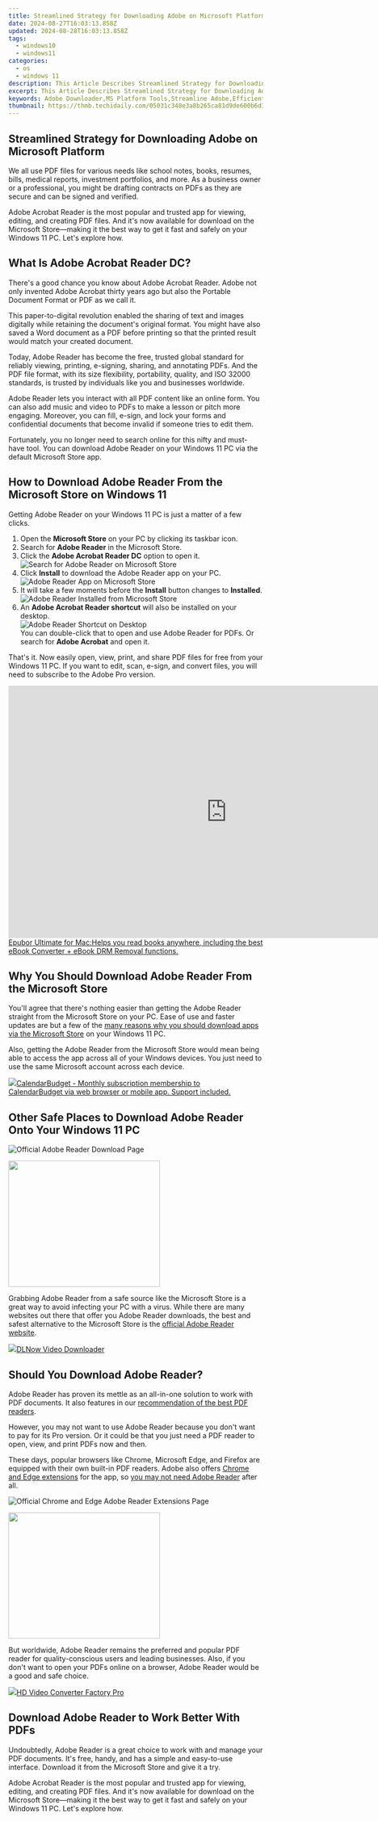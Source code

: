 ```yaml
---
title: Streamlined Strategy for Downloading Adobe on Microsoft Platform
date: 2024-08-27T16:03:13.858Z
updated: 2024-08-28T16:03:13.858Z
tags:
  - windows10
  - windows11
categories:
  - os
  - windows 11
description: This Article Describes Streamlined Strategy for Downloading Adobe on Microsoft Platform
excerpt: This Article Describes Streamlined Strategy for Downloading Adobe on Microsoft Platform
keywords: Adobe Downloader,MS Platform Tools,Streamline Adobe,Efficient PDF Viewer,Quick Acrobat Access,Microsoft Adobe Sync,Optimized Adobe Use
thumbnail: https://thmb.techidaily.com/05031c348e3a8b265ca81d9de600b6d3876929f7748d63bf7bb6a077bd78b2a6.jpg
---
```


## Streamlined Strategy for Downloading Adobe on Microsoft Platform

 We all use PDF files for various needs like school notes, books, resumes, bills, medical reports, investment portfolios, and more. As a business owner or a professional, you might be drafting contracts on PDFs as they are secure and can be signed and verified.

 Adobe Acrobat Reader is the most popular and trusted app for viewing, editing, and creating PDF files. And it's now available for download on the Microsoft Store—making it the best way to get it fast and safely on your Windows 11 PC. Let's explore how.

## What Is Adobe Acrobat Reader DC?

 There's a good chance you know about Adobe Acrobat Reader. Adobe not only invented Adobe Acrobat thirty years ago but also the Portable Document Format or PDF as we call it.

 This paper-to-digital revolution enabled the sharing of text and images digitally while retaining the document's original format. You might have also saved a Word document as a PDF before printing so that the printed result would match your created document.

 Today, Adobe Reader has become the free, trusted global standard for reliably viewing, printing, e-signing, sharing, and annotating PDFs. And the PDF file format, with its size flexibility, portability, quality, and ISO 32000 standards, is trusted by individuals like you and businesses worldwide.

 Adobe Reader lets you interact with all PDF content like an online form. You can also add music and video to PDFs to make a lesson or pitch more engaging. Moreover, you can fill, e-sign, and lock your forms and confidential documents that become invalid if someone tries to edit them.

 Fortunately, you no longer need to search online for this nifty and must-have tool. You can download Adobe Reader on your Windows 11 PC via the default Microsoft Store app.

## How to Download Adobe Reader From the Microsoft Store on Windows 11

 Getting Adobe Reader on your Windows 11 PC is just a matter of a few clicks.

1. Open the **Microsoft Store** on your PC by clicking its taskbar icon.
2. Search for **Adobe Reader** in the Microsoft Store.
3. Click the **Adobe Acrobat Reader DC** option to open it.  
![Search for Adobe Reader on Microsoft Store](https://static1.makeuseofimages.com/wordpress/wp-content/uploads/2023/09/adobe2.jpg)
4. Click **Install** to download the Adobe Reader app on your PC.  
![Adobe Reader App on Microsoft Store](https://static1.makeuseofimages.com/wordpress/wp-content/uploads/2023/09/adobe5.jpg)
5. It will take a few moments before the **Install** button changes to **Installed**.  
![Adobe Reader Installed from Microsoft Store](https://static1.makeuseofimages.com/wordpress/wp-content/uploads/2023/09/adobe14.jpg)
6. An **Adobe Acrobat Reader shortcut** will also be installed on your desktop.  
![Adobe Reader Shortcut on Desktop](https://static1.makeuseofimages.com/wordpress/wp-content/uploads/2023/09/adobe15.jpg)  
 You can double-click that to open and use Adobe Reader for PDFs. Or search for **Adobe Acrobat** and open it.

 That's it. Now easily open, view, print, and share PDF files for free from your Windows 11 PC. If you want to edit, scan, e-sign, and convert files, you will need to subscribe to the Adobe Pro version.

<!-- affiliate ads begin -->
<a href="https://secure.2checkout.com/order/checkout.php?PRODS=4599952&QTY=1&AFFILIATE=108875&CART=1"><iframe width="864" height="500" src="https://www.youtube.com/embed/jVnfr5HudQw" title="The Latest and Easiest Solution to Remove Kindle DRM on Windows (without Degrading)" frameborder="0" allow="accelerometer; autoplay; clipboard-write; encrypted-media; gyroscope; picture-in-picture; web-share" referrerpolicy="strict-origin-when-cross-origin" allowfullscreen></iframe>Epubor Ultimate for Mac:Helps you read books anywhere, including the best eBook Converter + eBook DRM Removal functions.</a>
<!-- affiliate ads end -->
## Why You Should Download Adobe Reader From the Microsoft Store

 You'll agree that there's nothing easier than getting the Adobe Reader straight from the Microsoft Store on your PC. Ease of use and faster updates are but a few of the [many reasons why you should download apps via the Microsoft Store](https://www.makeuseof.com/reasons-download-apps-microsoft-store/) on your Windows 11 PC.

 Also, getting the Adobe Reader from the Microsoft Store would mean being able to access the app across all of your Windows devices. You just need to use the same Microsoft account across each device.

<!-- affiliate ads begin -->
<a href="https://secure.2checkout.com/order/checkout.php?PRODS=37701530&QTY=1&AFFILIATE=108875&CART=1"><img src="https://secure.avangate.com/images/merchant/6fe0c81e3f9438db11ebbfba6c5ce460/products/copy_cbLogo_with_text_blue.png" border="0">CalendarBudget - Monthly subscription membership to CalendarBudget via web browser or mobile app. Support included. </a>
<!-- affiliate ads end -->
## Other Safe Places to Download Adobe Reader Onto Your Windows 11 PC

![Official Adobe Reader Download Page](https://static1.makeuseofimages.com/wordpress/wp-content/uploads/2023/09/screenshot-63.png)

<!-- affiliate ads begin -->
<a href="https://modlily.sjv.io/c/5597632/1997817/17059" target="_top" id="1997817"><img src="//a.impactradius-go.com/display-ad/17059-1997817" border="0" alt="" width="300" height="250"/></a><img height="0" width="0" src="https://imp.pxf.io/i/5597632/1997817/17059" style="position:absolute;visibility:hidden;" border="0" />
<!-- affiliate ads end -->
 Grabbing Adobe Reader from a safe source like the Microsoft Store is a great way to avoid infecting your PC with a virus. While there are many websites out there that offer you Adobe Reader downloads, the best and safest alternative to the Microsoft Store is the [official Adobe Reader website](https://get.adobe.com/reader/).

<!-- affiliate ads begin -->
<a href="https://secure.2checkout.com/order/checkout.php?PRODS=4712430&QTY=1&AFFILIATE=108875&CART=1"><img src="https://secure.avangate.com/images/merchant/c404a5adbf90e09631678b13b05d9d7a/products/dlnow_256.png" border="0">DLNow Video Downloader</a>
<!-- affiliate ads end -->
## Should You Download Adobe Reader?

 Adobe Reader has proven its mettle as an all-in-one solution to work with PDF documents. It also features in our [recommendation of the best PDF readers](https://www.makeuseof.com/tag/6-pdf-readers-windows/).

 However, you may not want to use Adobe Reader because you don't want to pay for its Pro version. Or it could be that you just need a PDF reader to open, view, and print PDFs now and then.

 These days, popular browsers like Chrome, Microsoft Edge, and Firefox are equipped with their own built-in PDF readers. Adobe also offers [Chrome and Edge extensions](https://www.adobe.com/acrobat/pdf-viewer-extension.html) for the app, so [you may not need Adobe Reader](https://www.makeuseof.com/tag/this-is-why-you-dont-need-adobe-reader/) after all.

![Official Chrome and Edge Adobe Reader Extensions Page](https://static1.makeuseofimages.com/wordpress/wp-content/uploads/2023/09/screenshot-62.png)

<!-- affiliate ads begin -->
<a href="https://boody-eco-wear.pxf.io/c/5597632/1567905/13846" target="_top" id="1567905"><img src="//a.impactradius-go.com/display-ad/13846-1567905" border="0" alt="" width="300" height="250"/></a><img height="0" width="0" src="https://imp.pxf.io/i/5597632/1567905/13846" style="position:absolute;visibility:hidden;" border="0" />
<!-- affiliate ads end -->
 But worldwide, Adobe Reader remains the preferred and popular PDF reader for quality-conscious users and leading businesses. Also, if you don't want to open your PDFs online on a browser, Adobe Reader would be a good and safe choice.

<!-- affiliate ads begin -->
<a href="https://secure.2checkout.com/order/checkout.php?PRODS=4537546&QTY=1&AFFILIATE=108875&CART=1"><img src="https://secure.avangate.com/images/merchant/4b0a0290ad7df100b77e86839989a75e/products/7_copy_2_2_hdpro.png" border="0">HD Video Converter Factory Pro</a>
<!-- affiliate ads end -->
## Download Adobe Reader to Work Better With PDFs

 Undoubtedly, Adobe Reader is a great choice to work with and manage your PDF documents. It's free, handy, and has a simple and easy-to-use interface. Download it from the Microsoft Store and give it a try.

 Adobe Acrobat Reader is the most popular and trusted app for viewing, editing, and creating PDF files. And it's now available for download on the Microsoft Store—making it the best way to get it fast and safely on your Windows 11 PC. Let's explore how.



<ins class="adsbygoogle"
      style="display:block"
      data-ad-client="ca-pub-7571918770474297"
      data-ad-slot="8358498916"
      data-ad-format="auto"
      data-full-width-responsive="true"></ins>